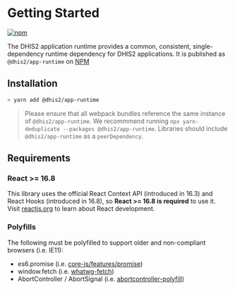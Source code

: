# Getting Started

[![npm](https://img.shields.io/npm/v/@dhis2/app-runtime.svg)](https://www.npmjs.com/package/@dhis2/app-runtime)

The DHIS2 application runtime provides a common, consistent, single-dependency runtime dependency for DHIS2 applications. It is published as `@dhis2/app-runtime` on [NPM](https://www.npmjs.com/package/@dhis2/app-runtime)

## Installation

```bash
> yarn add @dhis2/app-runtime
```

> Please ensure that all webpack bundles reference the same instance of `@dhis2/app-runtime`.  We recommmend running `npx yarn-deduplicate --packages @dhis2/app-runtime`.  Libraries should include `@dhis2/app-runtime` as a `peerDependency`.

## Requirements

### React >= 16.8

This library uses the official React Context API (introduced in 16.3) and React Hooks (introduced in 16.8), so **React >= 16.8 is required** to use it.  Visit [reactjs.org](https://reactjs.org) to learn about React development.

### Polyfills

The following must be polyfilled to support older and non-compliant browsers (i.e. IE11):

-   es6.promise (i.e. [core-js/features/promise](https://github.com/zloirock/core-js))
-   window.fetch (i.e. [whatwg-fetch](https://github.com/github/fetch))
-   AbortController / AbortSignal (i.e. [abortcontroller-polyfill](https://www.npmjs.com/package/abortcontroller-polyfill))
